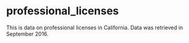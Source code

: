 # professional_licenses
This is data on professional licenses in California. Data was retrieved in September 2016.
